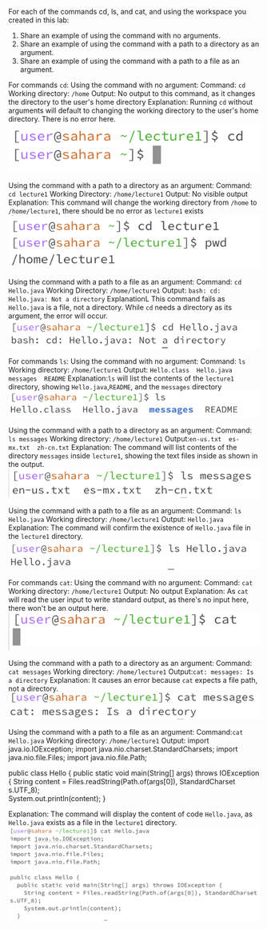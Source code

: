 For each of the commands cd, ls, and cat, and using the workspace you created in this lab:
1. Share an example of using the command with no arguments.
2. Share an example of using the command with a path to a directory as an argument.
3. Share an example of using the command with a path to a file as an argument.

For commands `cd`:
Using the command with no argument:
Command: `cd`
Working directory: `/home`
Output: No output to this command, as it changes the directory to the user's home directory
Explanation: Running `cd` without arguments will default to changing the working directory to the user's home directory. There is no error here.
![Image](cd1.png)

Using the command with a path to a directory as an argument:
Command: `cd lecture1`
Working Directory: `/home/lecture1`
Output: No visible output
Explanation: This command will change the working directory from `/home` to `/home/lecture1`, there should be no error as `lecture1` exists
![Image](cd2.png)

Using the command with a path to a file as an argument:
Command: `cd Hello.java`
Working Directory: `/home/lecture1`
Output: `bash: cd: Hello.java: Not a directory`
ExplanationL This command fails as `Hello.java` is a file, not a directory. While `cd` needs a directory as its argument, the error will occur.
![Image](cd3.png)

For commands `ls`:
Using the command with no argument:
Command: `ls`
Working directory: `/home/lecture1`
Output: `Hello.class  Hello.java  messages  README`
Explanation:`ls` will list the contents of the `lecture1` directory, showing `Hello.java`,`README`, and the `messages` directory
![Image](ls1.png)

Using the command with a path to a directory as an argument:
Command: `ls messages`
Working directory: `/home/lecture1`
Output:`en-us.txt  es-mx.txt  zh-cn.txt`
Explanation: The command will list contents of the directory `messages` inside `lecture1`, showing the text files inside as shown in the output.
![Image](ls2.png)

Using the command with a path to a file as an argument:
Command: `ls Hello.java`
Working directory: `/home/lecture1`
Output: `Hello.java`
Explanation: The command will confirm the existence of `Hello.java` file in the `lecture1` directory.
![Image](ls3.png)

For commands `cat`:
Using the command with no argument:
Command: `cat`
Working directory: `/home/lecture1`
Output: No output
Explanation: As `cat` will read the user input to write standard output, as there's no input here, there won't be an output here.
![Image](cat1.png)

Using the command with a path to a directory as an argument:
Command: `cat messages`
Working directory: `/home/lecture1`
Output:`cat: messages: Is a directory`
Explanation: It causes an error because `cat` expects a file path, not a directory.
![Image](cat2.png)

Using the command with a path to a file as an argument:
Command:`cat Hello.java`
Working directory: `/home/lecture1`
Output: 
import java.io.IOException;
import java.nio.charset.StandardCharsets;
import java.nio.file.Files;
import java.nio.file.Path;

public class Hello {
  public static void main(String[] args) throws IOException {
    String content = Files.readString(Path.of(args[0]), StandardCharset
s.UTF_8);    
    System.out.println(content);
  }
  
Explanation: The command will display the content of code `Hello.java`, as `Hello.java` exists as a file in the `lecture1` directory. 
![Image](cat3.png)
